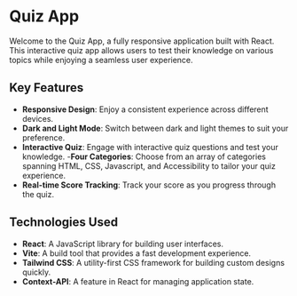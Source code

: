 # Quiz App

Welcome to the Quiz App, a fully responsive application built with React. This interactive quiz app allows users to test their knowledge on various topics while enjoying a seamless user experience.

## Key Features

- **Responsive Design**: Enjoy a consistent experience across different devices.
- **Dark and Light Mode**: Switch between dark and light themes to suit your preference.
- **Interactive Quiz**: Engage with interactive quiz questions and test your knowledge. -**Four Categories**: Choose from an array of categories spanning HTML, CSS, Javascript, and Accessibility to tailor your quiz experience.
- **Real-time Score Tracking**: Track your score as you progress through the quiz.

## Technologies Used

- **React**: A JavaScript library for building user interfaces.
- **Vite**: A build tool that provides a fast development experience.
- **Tailwind CSS**: A utility-first CSS framework for building custom designs quickly.
- **Context-API**: A feature in React for managing application state.
